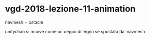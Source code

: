 # vgd-2018-lezione-11-animation
navmesh + ostacle

unitychan si muove come un ceppo di legno se spostata dal navmesh
